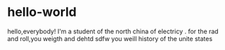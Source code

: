 # hello-world

hello,everybody!
I'm a student of the north china of electricy .
for the rad and roll,you weigth
and dehtd sdfw you weill history of the unite states
